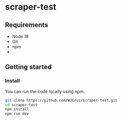 # scraper-test

## Requirements
- Node 18
- Git
- npm
- 
## Getting started

### Install
You can run the code locally using npm.

```sh
git clone https://github.com/WJCruz/scraper-test.git
cd scraper-test
npm install
npm run dev
```
